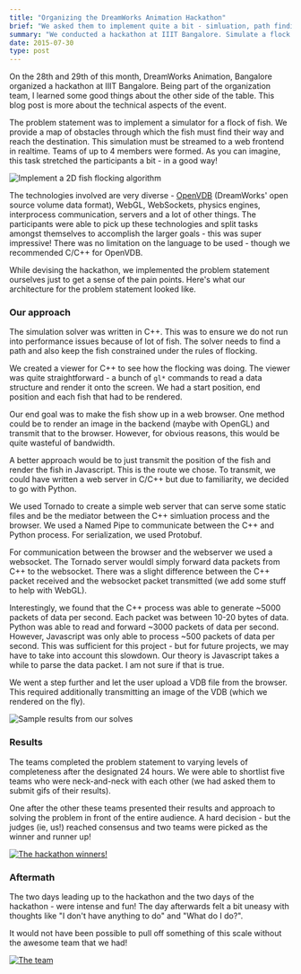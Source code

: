 ```yaml
---
title: "Organizing the DreamWorks Animation Hackathon"
brief: "We asked them to implement quite a bit - simluation, path finding, webgl and sockets!"
summary: "We conducted a hackathon at IIIT Bangalore. Simulate a flock of fish and render the results on screen (or in a browser!)"
date: 2015-07-30
type: post
---
```


On the 28th and 29th of this month, DreamWorks Animation, Bangalore organized a hackathon at IIIT Bangalore. Being part of the organization team, I learned some good things about the other side of the table. This blog post is more about the technical aspects of the event.

The problem statement was to implement a simulator for a flock of fish. We provide a map of obstacles through which the fish must find their way and reach the destination. This simulation must be streamed to a web frontend in realtime. Teams of up to 4 members were formed. As you can imagine, this task stretched the participants a bit - in a good way!

![Implement a 2D fish flocking algorithm](/images/fish-flock-2d.jpg)

The technologies involved are very diverse - [OpenVDB](http://www.openvdb.org/) (DreamWorks' open source volume data format), WebGL, WebSockets, physics engines, interprocess communication, servers and a lot of other things. The participants were able to pick up these technologies and split tasks amongst themselves to accomplish the larger goals - this was super impressive! There was no limitation on the language to be used - though we recommended C/C++ for OpenVDB.

While devising the hackathon, we implemented the problem statement ourselves just to get a sense of the pain points. Here's what our architecture for the problem statement looked like.

### Our approach

The simulation solver was written in C++. This was to ensure we do not run into performance issues because of lot of fish. The solver needs to find a path and also keep the fish constrained under the rules of flocking.

We created a viewer for C++ to see how the flocking was doing. The viewer was quite straightforward - a bunch of `gl*` commands to read a data structure and render it onto the screen. We had a start position, end position and each fish that had to be rendered.

Our end goal was to make the fish show up in a web browser. One method could be to render an image in the backend (maybe with OpenGL) and transmit that to the browser. However, for obvious reasons, this would be quite wasteful of bandwidth.

A better approach would be to just transmit the position of the fish and render the fish in Javascript. This is the route we chose. To transmit, we could have written a web server in C/C++ but due to familiarity, we decided to go with Python.

We used Tornado to create a simple web server that can serve some static files and be the mediator between the C++ simluation process and the browser. We used a Named Pipe to communicate between the C++ and Python process. For serialization, we used Protobuf.

For communication between the browser and the webserver we used a websocket. The Tornado server wouldl simply forward data packets from C++ to the websocket. There was a slight difference between the C++ packet received and the websocket packet transmitted (we add some stuff to help with WebGL).

Interestingly, we found that the C++ process was able to generate ~5000 packets of data per second. Each packet was between 10-20 bytes of data. Python was able to read and forward ~3000 packets of data per second. However, Javascript was only able to process ~500 packets of data per second. This was sufficient for this project - but for future projects, we may have to take into account this slowdown.  Our theory is Javascript takes a while to parse the data packet. I am not sure if that is true.

We went a step further and let the user upload a VDB file from the browser. This required additionally transmitting an image of the VDB (which we rendered on the fly).

![Sample results from our solves](/images/dwa-hacks-viewer.gif)

### Results

The teams completed the problem statement to varying levels of completeness after the designated 24 hours. We were able to shortlist five teams who were neck-and-neck with each other (we had asked them to submit gifs of their results).

One after the other these teams presented their results and approach to solving the problem in front of the entire audience. A hard decision - but the judges (ie, us!) reached consensus and two teams were picked as the winner and runner up!

[![The hackathon winners!](/images/hackathon-winners.png)](/images/hackathon-winners-big.png)

### Aftermath
The two days leading up to the hackathon and the two days of the hackathon - were intense and fun! The day afterwards felt a bit uneasy with thoughts like "I don't have anything to do" and "What do I do?".

It would not have been possible to pull off something of this scale without the awesome team that we had! 

[![The team](/images/hackathon-post.png)](/images/hackathon-post-big.jpg)
